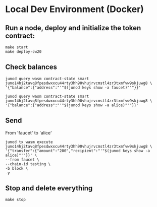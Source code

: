 # Local Dev Environment (Docker)

## Run a node, deploy and initialize the token contract:

```
make start
make deploy-cw20
```

## Check balances

```
junod query wasm contract-state smart juno14hj2tavq8fpesdwxxcu44rty3hh90vhujrvcmstl4zr3txmfvw9skjuwg8 \
'{"balance":{"address":"'"$(junod keys show -a faucet)"'"}}'
``` 

```
junod query wasm contract-state smart juno14hj2tavq8fpesdwxxcu44rty3hh90vhujrvcmstl4zr3txmfvw9skjuwg8 \
'{"balance":{"address":"'"$(junod keys show -a alice)"'"}}'
``` 

## Send

From 'faucet' to 'alice'

```
junod tx wasm execute juno14hj2tavq8fpesdwxxcu44rty3hh90vhujrvcmstl4zr3txmfvw9skjuwg8 \
'{"transfer":{"amount":"200","recipient":"'"$(junod keys show -a alice)"'"}}' \
--from faucet \
--chain-id testing \
-b block \
-y
```

## Stop and delete everything

```
make stop
```

